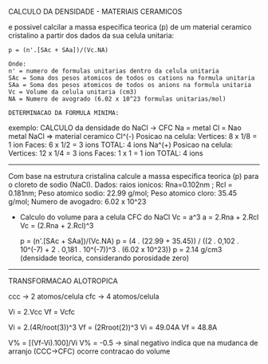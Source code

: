 CALCULO DA DENSIDADE - MATERIAIS CERAMICOS

e possivel calcilar a massa especifica teorica (p) de um material ceramico cristalino a partir dos dados da sua celula unitaria:

    p = (n'.[SAc + SAa])/(Vc.NA)

    Onde:
    n' = numero de formulas unitarias dentro da celula unitaria
    SAc = Soma dos pesos atomicos de todos os cations na formula unitaria
    SAa = Soma dos pesos atomicos de todos os anions na formula unitaria
    Vc = Volume da celula unitaria (cm3)
    NA = Numero de avogrado (6.02 x 10^23 formulas unitarias/mol)

    DETERMINACAO DA FORMULA MINIMA:

exemplo: CALCULO da densidade do NaCl -> CFC
Na = metal
Cl = Nao metal
NaCl => material ceramico
    Cl^(-)
        Posicao na celula:
            Vertices: 8 x 1/8  = 1 ion
            Faces: 6 x 1/2 = 3 ions
        TOTAL: 4 ions
    Na^(+)
        Posicao na celula:
            Vertices: 12 x 1/4 = 3 ions
            Faces: 1 x 1 = 1 ion
        TOTAL: 4 ions

__________________________________________________________________________

Com base na estrutura cristalina calcule a massa especifica teorica (p) para o cloreto de sodio (NaCl).
Dados:
    raios ionicos: Rna=0.102nm ; Rcl = 0.181nm;
    Peso atomico sodio: 22.99 g/mol;
    Peso atomico cloro: 35.45 g/mol;
    Numero de avogadro: 6.02 x 10^23

- Calculo do volume para a celula CFC do NaCl
Vc = a^3
    a = 2.Rna + 2.Rcl
    Vc = (2.Rna + 2.Rcl)^3

    p = (n'.[SAc + SAa])/(Vc.NA)
    p = (4 . (22.99 + 35.45)) / ((2 . 0,102 . 10^(-7) + 2 . 0,181 . 10^(-7))^3 . (6.02 x 10^23))
    p = 2.14 g/cm3 (densidade teorica, considerando porosidade zero)

__________________________________________________________________________
TRANSFORMACAO ALOTROPICA

ccc -> 2 atomos/celula
cfc -> 4 atomos/celula

Vi = 2.Vcc
Vf = Vcfc

Vi = 2.(4R/root(3))^3           Vf = (2Rroot(2))^3
Vi = 49.04A                     Vf = 48.8A

V% = [(Vf-Vi).100]/Vi
V% = -0.5 -> sinal negativo indica que na mudanca de arranjo (CCC->CFC) ocorre contracao do volume


